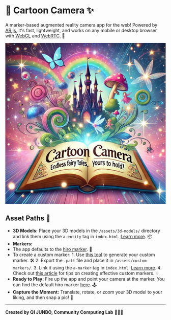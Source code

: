 # 📸 Cartoon Camera ✨

A marker-based augmented reality camera app for the web! Powered by [AR.js](https://github.com/AR-js-org/AR.js), it's fast, lightweight, and works on any mobile or desktop browser with [WebGL](https://get.webgl.org/) and [WebRTC](https://webrtc.org/). 🤳

![cartoon-camera.png](page%2Fassets%2Fcartoon-camera.png)

## Asset Paths 📁

*   **3D Models:** Place your 3D models in the `/assets/3d-models/` directory and link them using the `a-entity` tag in `index.html`. [Learn more](https://ar-js-org.github.io/AR.js-Docs/marker-based/#a-frame). 📦
*   **Markers:**
  *   The app defaults to the [hiro marker](https://raw.githubusercontent.com/AR-js-org/AR.js/master/data/images/hiro.png). 🎯
  *   To create a custom marker:
    1.  Use [this tool](https://jeromeetienne.github.io/AR.js/three.js/examples/marker-training/examples/generator.html) to generate your custom marker. 🛠️
    2.  Export the `.patt` file and place it in `/assets/custom-markers/`.
    3.  Link it using the `a-marker` tag in `index.html`. [Learn more](https://ar-js-org.github.io/AR.js-Docs/marker-based/#a-frame).
    4.  Check out [this article](https://ar-js-org.github.io/AR.js-Docs/marker-based/#how-to-choose-good-images-for-pattern-markers) for tips on creating effective custom markers. 💡
*   **Ready to Play:** Fire up the app and point your camera at the marker. You can find the default hiro marker [here](https://raw.githubusercontent.com/AR-js-org/AR.js/master/data/images/hiro.png). 🕹️
*   **Capture the Moment:** Translate, rotate, or zoom your 3D model to your liking, and then snap a pic! 📸

---

**Created by QI JUNBO, Community Computing Lab** 🧑‍💻🔬
